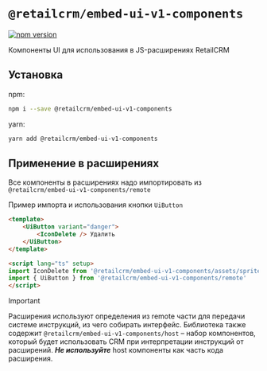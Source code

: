 # `@retailcrm/embed-ui-v1-components`

[![npm version](https://img.shields.io/npm/v/@retailcrm/embed-ui-v1-components.svg)](https://www.npmjs.com/package/@retailcrm/embed-ui-v1-components)

Компоненты UI для использования в JS-расширениях RetailCRM

## Установка

npm:

```bash
npm i --save @retailcrm/embed-ui-v1-components
```

yarn:
```bash
yarn add @retailcrm/embed-ui-v1-components
```

## Применение в расширениях

Все компоненты в расширениях надо импортировать из `@retailcrm/embed-ui-v1-components/remote`

Пример импорта и использования кнопки `UiButton`

```html
<template>
    <UiButton variant="danger">
        <IconDelete /> Удалить
    </UiButton>
</template>

<script lang="ts" setup>
import IconDelete from '@retailcrm/embed-ui-v1-components/assets/sprites/ui/delete-outlined.svg'
import { UiButton } from '@retailcrm/embed-ui-v1-components/remote'
</script>
```

> [!IMPORTANT]
> Расширения используют определения из remote части для передачи системе инструкций, из чего собирать
интерфейс. Библиотека также содержит `@retailcrm/embed-ui-v1-components/host` &ndash; набор компонентов,
который будет использовать CRM при интерпретации инструкций от расширений. **_Не используйте_** host компоненты
как часть кода расширения.
